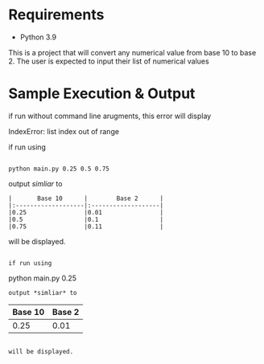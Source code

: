 # Requirements

 * Python 3.9


This is a project that will convert any numerical value from base 10 to base 2.
The user is expected to input their list of numerical values



# Sample Execution & Output

if run without command line arugments, this error will display

IndexError: list index out of range

if run using  

```

python main.py 0.25 0.5 0.75

```


output *simliar* to

```
|       Base 10      |        Base 2      |
|:-------------------|:-------------------|
|0.25                |0.01                |
|0.5                 |0.1                 |
|0.75                |0.11                |

```

will be displayed. 

```

if run using  

```
python main.py 0.25

```
output *simliar* to

```
|       Base 10      |        Base 2      |
|:-------------------|:-------------------|
|0.25                |0.01                |

```

will be displayed. 

```
